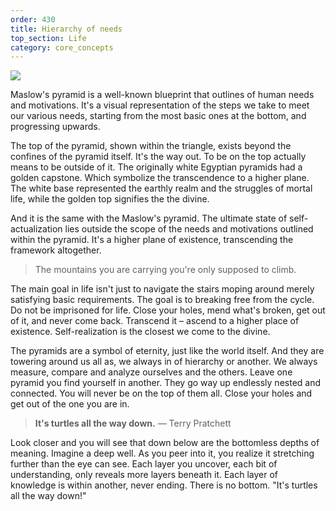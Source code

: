 ```yaml
---
order: 430
title: Hierarchy of needs
top_section: Life
category: core_concepts
---
```


![](/images/book/hierarchy-of-needs/joy-51.jpeg)

Maslow's pyramid is a well-known blueprint that outlines of human needs and motivations. It's a visual representation of the steps we take to meet our various needs, starting from the most basic ones at the bottom, and progressing upwards.

The top of the pyramid, shown within the triangle, exists beyond the confines of the pyramid itself. It's the way out. To be on the top actually means to be outside of it. The originally white Egyptian pyramids had a golden capstone. Which symbolize the transcendence to a higher plane. The white base represented the earthly realm and the struggles of mortal life, while the golden top signifies the the divine. 

And it is the same with the Maslow's pyramid. The ultimate state of self-actualization lies outside the scope of the needs and motivations outlined within the pyramid. It's a higher plane of existence, transcending the framework altogether.

> The mountains you are carrying you're only supposed to climb.

The main goal in life isn't just to navigate the stairs moping around merely satisfying basic requirements. The goal is to breaking free from the cycle. Do not be imprisoned for life. Close your holes, mend what's broken, get out of it, and never come back. Transcend it – ascend to a higher place of existence. Self-realization is the closest we come to the divine.

The pyramids are a symbol of eternity, just like the world itself. And they are towering around us all as, we always in of hierarchy or another. We always measure, compare and analyze ourselves and the others. Leave one pyramid you find yourself in another. They go way up endlessly nested and connected. You will never be on the top of them all. Close your holes and get out of the one you are in. 

> **It's turtles all the way down.** — Terry Pratchett  

Look closer and you will see that down below are the bottomless depths of meaning. Imagine a deep well. As you peer into it, you realize it stretching further than the eye can see. Each layer you uncover, each bit of understanding, only reveals more layers beneath it. Each layer of knowledge is within another, never ending. There is no bottom. "It's turtles all the way down!" 
